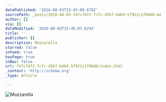 ```yaml
---
datePublished: '2016-08-03T15:45:09.678Z'
sourcePath: _posts/2016-08-03-f47c7472-7cfc-45b7-bdb9-5f921c1f0680.md
author: []
via: {}
dateModified: '2016-08-03T15:45:07.629Z'
title: ''
publisher: {}
description: Mozzarella
starred: false
inFeed: true
hasPage: true
inNav: false
url: f47c7472-7cfc-45b7-bdb9-5f921c1f0680/index.html
_context: 'http://schema.org'
_type: Article

---
```

![Mozzarella](https://the-grid-user-content.s3-us-west-2.amazonaws.com/388caaa5-0bfc-4391-8878-ef62dd9e97c4.jpg)